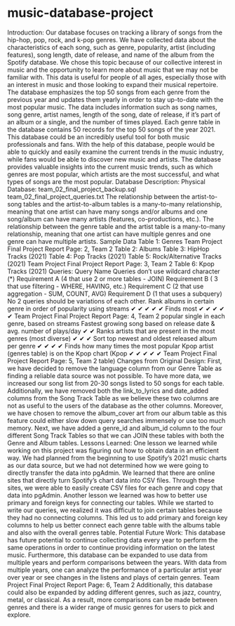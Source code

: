 # music-database-project
Introduction:
Our database focuses on tracking a library of songs from the hip-hop, pop, rock, and
k-pop genres. We have collected data about the characteristics of each song, such as genre,
popularity, artist (including features), song length, date of release, and name of the album from
the Spotify database. We chose this topic because of our collective interest in music and the
opportunity to learn more about music that we may not be familiar with. This data is useful for
people of all ages, especially those with an interest in music and those looking to expand their
musical repertoire. The database emphasizes the top 50 songs from each genre from the previous
year and updates them yearly in order to stay up-to-date with the most popular music. The data
includes information such as song names, song genre, artist names, length of the song, date of
release, if it’s part of an album or a single, and the number of times played.
Each genre table in the database contains 50 records for the top 50 songs of the year
2021. This database could be an incredibly useful tool for both music professionals and fans.
With the help of this database, people would be able to quickly and easily examine the current
trends in the music industry, while fans would be able to discover new music and artists. The
database provides valuable insights into the current music trends, such as which genres are most
popular, which artists are the most successful, and what types of songs are the most popular.
Database Description:
Physical Database:
team_02_final_project_backup.sql
team_02_final_project_queries.txt
The relationship between the artist-to-song tables and the artist-to-album tables is a
many-to-many relationship, meaning that one artist can have many songs and/or albums and one
song/album can have many artists (features, co-productions, etc.). The relationship between the
genre table and the artist table is a many-to-many relationship, meaning that one artist can have
multiple genres and one genre can have multiple artists.
Sample Data
Table 1: Genres
Team Project Final Project Report
Page: 2, Team 2
Table 2: Albums
Table 3: HipHop Tracks (2021)
Table 4: Pop Tracks (2021)
Table 5: Rock/Alternative Tracks (2021)
Team Project Final Project Report
Page: 3, Team 2
Table 6: Kpop Tracks (2021)
Queries:
Query
Name
Queries
don’t use
wildcard
character
(*)
Requirement A
(4 that use 2 or
more tables -
JOIN)
Requirement B
( 3 that use
filtering -
WHERE,
HAVING, etc.)
Requirement C
(2 that use
aggregation -
SUM,
COUNT,
AVG)
Requirement D
(1 that uses a
subquery)
No 2 queries
should be
variations of
each other.
Rank
albums in
certain
genre in
order of
popularity
using
streams
✔ ✔ ✔ ✔ ✔
Finds most ✔ ✔ ✔ ✔ ✔
Team Project Final Project Report
Page: 4, Team 2
popular
single in
each genre,
based on
streams
Fastest
growing
song based
on release
date & avg.
number of
plays/day
✔ ✔
Ranks
artists that
are present
in the most
genres
(most
diverse)
✔ ✔ ✔
Sort top
newest and
oldest
released
album per
genre
✔ ✔ ✔ ✔
Finds how
many times
the most
popular
Kpop artist
(genres
table) is on
the Kpop
chart (Kpop
✔ ✔ ✔ ✔ ✔
Team Project Final Project Report
Page: 5, Team 2
table)
Changes from Original Design:
First, we have decided to remove the language column from our Genre Table as finding a
reliable data source was not possible. To have more data, we increased our song list from 20-30
songs listed to 50 songs for each table. Additionally, we have removed both the link_to_lyrics
and date_added columns from the Song Track Table as we believe these two columns are not as
useful to the users of the database as the other columns. Moreover, we have chosen to remove the
album_cover art from our album table as this feature could either slow down query searches
immensely or use too much memory. Next, we have added a genre_id and album_id column to
the four different Song Track Tables so that we can JOIN these tables with both the Genre and
Album tables.
Lessons Learned:
One lesson we learned while working on this project was figuring out how to obtain data
in an efficient way. We had planned from the beginning to use Spotify’s 2021 music charts as our
data source, but we had not determined how we were going to directly transfer the data into
pgAdmin. We learned that there are online sites that directly turn Spotify’s chart data into CSV
files. Through these sites, we were able to easily create CSV files for each genre and copy that
data into pgAdmin. Another lesson we learned was how to better use primary and foreign keys
for connecting our tables. While we started to write our queries, we realized it was difficult to
join certain tables because they had no connecting columns. This led us to add primary and
foreign key columns to help us better connect each genre table with the albums table and also
with the overall genres table.
Potential Future Work:
This database has future potential to continue collecting data every year to perform the
same operations in order to continue providing information on the latest music. Furthermore, this
database can be expanded to use data from multiple years and perform comparisons between the
years. With data from multiple years, one can analyze the performance of a particular artist year
over year or see changes in the listens and plays of certain genres.
Team Project Final Project Report
Page: 6, Team 2
Additionally, this database could also be expanded by adding different genres, such as
jazz, country, metal, or classical. As a result, more comparisons can be made between genres and
there is a wider range of music genres for users to pick and explore.
